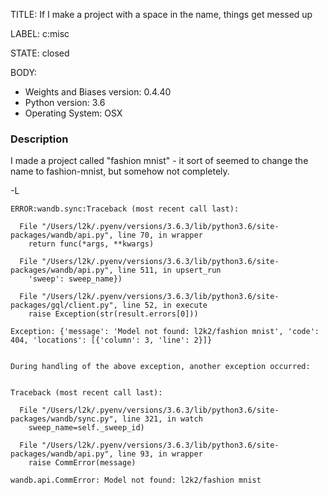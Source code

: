 TITLE:
If I make a project with a space in the name, things get messed up

LABEL:
c:misc

STATE:
closed

BODY:
* Weights and Biases version: 0.4.40
* Python version: 3.6
* Operating System: OSX

### Description

I made a project called "fashion mnist" - it sort of seemed to change the name to fashion-mnist, but somehow not completely.

-L

```
ERROR:wandb.sync:Traceback (most recent call last):

  File "/Users/l2k/.pyenv/versions/3.6.3/lib/python3.6/site-packages/wandb/api.py", line 70, in wrapper
    return func(*args, **kwargs)

  File "/Users/l2k/.pyenv/versions/3.6.3/lib/python3.6/site-packages/wandb/api.py", line 511, in upsert_run
    'sweep': sweep_name})

  File "/Users/l2k/.pyenv/versions/3.6.3/lib/python3.6/site-packages/gql/client.py", line 52, in execute
    raise Exception(str(result.errors[0]))

Exception: {'message': 'Model not found: l2k2/fashion mnist', 'code': 404, 'locations': [{'column': 3, 'line': 2}]}


During handling of the above exception, another exception occurred:


Traceback (most recent call last):

  File "/Users/l2k/.pyenv/versions/3.6.3/lib/python3.6/site-packages/wandb/sync.py", line 321, in watch
    sweep_name=self._sweep_id)

  File "/Users/l2k/.pyenv/versions/3.6.3/lib/python3.6/site-packages/wandb/api.py", line 93, in wrapper
    raise CommError(message)

wandb.api.CommError: Model not found: l2k2/fashion mnist
```

